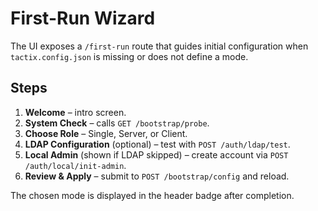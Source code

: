 # First-Run Wizard

The UI exposes a `/first-run` route that guides initial configuration when `tactix.config.json` is missing or does not define a mode.

## Steps
1. **Welcome** – intro screen.
2. **System Check** – calls `GET /bootstrap/probe`.
3. **Choose Role** – Single, Server, or Client.
4. **LDAP Configuration** (optional) – test with `POST /auth/ldap/test`.
5. **Local Admin** (shown if LDAP skipped) – create account via `POST /auth/local/init-admin`.
6. **Review & Apply** – submit to `POST /bootstrap/config` and reload.

The chosen mode is displayed in the header badge after completion.


